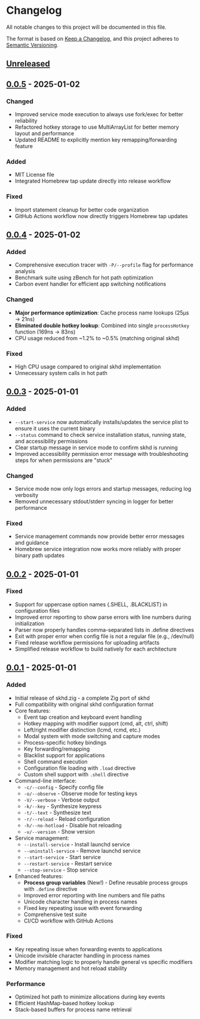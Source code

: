 # Changelog

All notable changes to this project will be documented in this file.

The format is based on [Keep a Changelog](https://keepachangelog.com/en/1.0.0/),
and this project adheres to [Semantic Versioning](https://semver.org/spec/v2.0.0.html).

## [Unreleased]

## [0.0.5] - 2025-01-02

### Changed
- Improved service mode execution to always use fork/exec for better reliability
- Refactored hotkey storage to use MultiArrayList for better memory layout and performance
- Updated README to explicitly mention key remapping/forwarding feature

### Added
- MIT License file
- Integrated Homebrew tap update directly into release workflow

### Fixed
- Import statement cleanup for better code organization
- GitHub Actions workflow now directly triggers Homebrew tap updates

## [0.0.4] - 2025-01-02

### Added
- Comprehensive execution tracer with `-P/--profile` flag for performance analysis
- Benchmark suite using zBench for hot path optimization
- Carbon event handler for efficient app switching notifications

### Changed
- **Major performance optimization**: Cache process name lookups (25μs → 21ns)
- **Eliminated double hotkey lookup**: Combined into single `processHotkey` function (169ns → 83ns)
- CPU usage reduced from ~1.2% to ~0.5% (matching original skhd)

### Fixed
- High CPU usage compared to original skhd implementation
- Unnecessary system calls in hot path

## [0.0.3] - 2025-01-01

### Added
- `--start-service` now automatically installs/updates the service plist to ensure it uses the current binary
- `--status` command to check service installation status, running state, and accessibility permissions
- Clear startup message in service mode to confirm skhd is running
- Improved accessibility permission error message with troubleshooting steps for when permissions are "stuck"

### Changed
- Service mode now only logs errors and startup messages, reducing log verbosity
- Removed unnecessary stdout/stderr syncing in logger for better performance

### Fixed
- Service management commands now provide better error messages and guidance
- Homebrew service integration now works more reliably with proper binary path updates

## [0.0.2] - 2025-01-01

### Fixed
- Support for uppercase option names (.SHELL, .BLACKLIST) in configuration files
- Improved error reporting to show parse errors with line numbers during initialization
- Parser now properly handles comma-separated lists in .define directives
- Exit with proper error when config file is not a regular file (e.g., /dev/null)
- Fixed release workflow permissions for uploading artifacts
- Simplified release workflow to build natively for each architecture

## [0.0.1] - 2025-01-01

### Added
- Initial release of skhd.zig - a complete Zig port of skhd
- Full compatibility with original skhd configuration format
- Core features:
  - Event tap creation and keyboard event handling
  - Hotkey mapping with modifier support (cmd, alt, ctrl, shift)
  - Left/right modifier distinction (lcmd, rcmd, etc.)
  - Modal system with mode switching and capture modes
  - Process-specific hotkey bindings
  - Key forwarding/remapping
  - Blacklist support for applications
  - Shell command execution
  - Configuration file loading with `.load` directive
  - Custom shell support with `.shell` directive
- Command-line interface:
  - `-c/--config` - Specify config file
  - `-o/--observe` - Observe mode for testing keys
  - `-V/--verbose` - Verbose output
  - `-k/--key` - Synthesize keypress
  - `-t/--text` - Synthesize text
  - `-r/--reload` - Reload configuration
  - `-h/--no-hotload` - Disable hot reloading
  - `-v/--version` - Show version
- Service management:
  - `--install-service` - Install launchd service
  - `--uninstall-service` - Remove launchd service
  - `--start-service` - Start service
  - `--restart-service` - Restart service
  - `--stop-service` - Stop service
- Enhanced features:
  - **Process group variables** (New!) - Define reusable process groups with `.define` directive
  - Improved error reporting with line numbers and file paths
  - Unicode character handling in process names
  - Fixed key repeating issue with event forwarding
  - Comprehensive test suite
  - CI/CD workflow with GitHub Actions

### Fixed
- Key repeating issue when forwarding events to applications
- Unicode invisible character handling in process names
- Modifier matching logic to properly handle general vs specific modifiers
- Memory management and hot reload stability

### Performance
- Optimized hot path to minimize allocations during key events
- Efficient HashMap-based hotkey lookup
- Stack-based buffers for process name retrieval

[Unreleased]: https://github.com/jackielii/skhd.zig/compare/v0.0.5...HEAD
[0.0.5]: https://github.com/jackielii/skhd.zig/compare/v0.0.4...v0.0.5
[0.0.4]: https://github.com/jackielii/skhd.zig/compare/v0.0.3...v0.0.4
[0.0.3]: https://github.com/jackielii/skhd.zig/compare/v0.0.2...v0.0.3
[0.0.2]: https://github.com/jackielii/skhd.zig/compare/v0.0.1...v0.0.2
[0.0.1]: https://github.com/jackielii/skhd.zig/releases/tag/v0.0.1